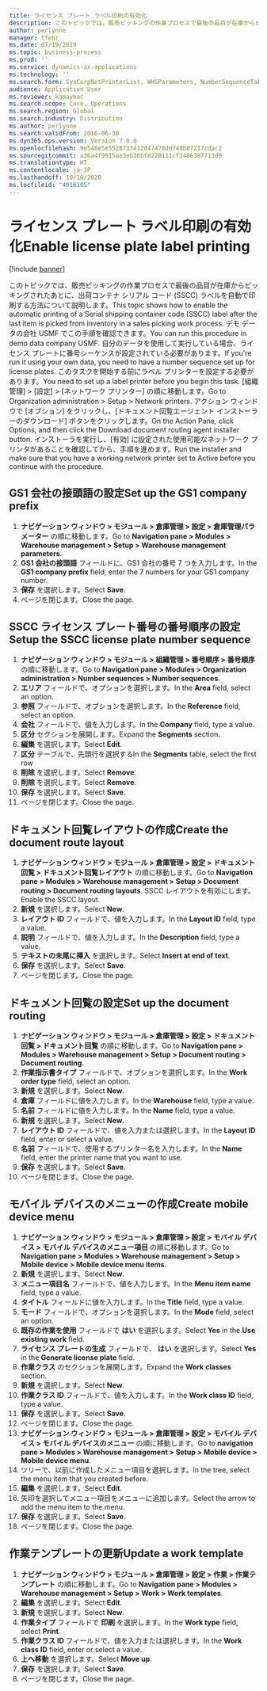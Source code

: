 ```yaml
---
title: ライセンス プレート ラベル印刷の有効化
description: このトピックでは、販売ピッキングの作業プロセスで最後の品目が在庫からピッキングされたあとに、出荷コンテナ シリアル コード (SSCC) ラベルを自動で印刷する方法について説明します。
author: perlynne
manager: tfehr
ms.date: 07/19/2019
ms.topic: business-process
ms.prod: ''
ms.service: dynamics-ax-applications
ms.technology: ''
ms.search.form: SysCorpNetPrinterList, WHSParameters, NumberSequenceTableListPage, NumberSequenceDetails, WHSDocumentRoutingLayout, WHSDocumentRouting, WHSRFMenuItem, WHSRFMenu, WHSWorkTemplateTable, WHSLicensePlateLabelBuildConfig, WHSLicensePlateLabel
audience: Application User
ms.reviewer: kamaybac
ms.search.scope: Core, Operations
ms.search.region: Global
ms.search.industry: Distribution
ms.author: perlynne
ms.search.validFrom: 2016-06-30
ms.dyn365.ops.version: Version 7.0.0
ms.openlocfilehash: 9e548e5e5528733412d47478dd740b87217cdac2
ms.sourcegitcommit: a36a4f9915ae3eb36bf8220111cf1486387713d9
ms.translationtype: HT
ms.contentlocale: ja-JP
ms.lasthandoff: 10/16/2020
ms.locfileid: "4016105"
---
```

# <a name="enable-license-plate-label-printing"></a><span data-ttu-id="077c1-103">ライセンス プレート ラベル印刷の有効化</span><span class="sxs-lookup"><span data-stu-id="077c1-103">Enable license plate label printing</span></span>

[!include [banner](../../includes/banner.md)]

<span data-ttu-id="077c1-104">このトピックでは、販売ピッキングの作業プロセスで最後の品目が在庫からピッキングされたあとに、出荷コンテナ シリアル コード (SSCC) ラベルを自動で印刷する方法について説明します。</span><span class="sxs-lookup"><span data-stu-id="077c1-104">This topic shows how to enable the automatic printing of a Serial shipping container code (SSCC) label after the last item is picked from inventory in a sales picking work process.</span></span> <span data-ttu-id="077c1-105">デモ データの会社 USMF でこの手順を確認できます。</span><span class="sxs-lookup"><span data-stu-id="077c1-105">You can run this procedure in demo data company USMF.</span></span> <span data-ttu-id="077c1-106">自分のデータを使用して実行している場合、ライセンス プレートに番号シーケンスが設定されている必要があります。</span><span class="sxs-lookup"><span data-stu-id="077c1-106">If you're run it using your own data, you need to have a number sequence set up for license plates.</span></span> <span data-ttu-id="077c1-107">このタスクを開始する前にラベル プリンターを設定する必要があります。</span><span class="sxs-lookup"><span data-stu-id="077c1-107">You need to set up a label printer before you begin this task.</span></span> <span data-ttu-id="077c1-108">[組織管理] > [設定] > [ネットワーク プリンター] の順に移動します。</span><span class="sxs-lookup"><span data-stu-id="077c1-108">Go to Organization administration > Setup > Network printers.</span></span> <span data-ttu-id="077c1-109">アクション ウィンドウで [オプション] をクリックし、[ドキュメント回覧エージェント インストーラーのダウンロード] ボタンをクリックします。</span><span class="sxs-lookup"><span data-stu-id="077c1-109">On the Action Pane, click Options, and then click the Download document routing agent installer button.</span></span> <span data-ttu-id="077c1-110">インストーラを実行し、[有効] に設定された使用可能なネットワーク プリンタがあることを確認してから、手順を進めます。</span><span class="sxs-lookup"><span data-stu-id="077c1-110">Run the installer and make sure that you have a working network printer set to Active before you continue with the procedure.</span></span>


## <a name="set-up-the-gs1-company-prefix"></a><span data-ttu-id="077c1-111">GS1 会社の接頭語の設定</span><span class="sxs-lookup"><span data-stu-id="077c1-111">Set up the GS1 company prefix</span></span>
1. <span data-ttu-id="077c1-112">**ナビゲーション ウィンドウ > モジュール > 倉庫管理 > 設定 > 倉庫管理パラメーター** の順に移動します。</span><span class="sxs-lookup"><span data-stu-id="077c1-112">Go to **Navigation pane > Modules > Warehouse management > Setup > Warehouse management parameters**.</span></span>
2. <span data-ttu-id="077c1-113">**GS1 会社の接頭語** フィールドに、GS1 会社の番号 7 つを入力します。</span><span class="sxs-lookup"><span data-stu-id="077c1-113">In the **GS1 company prefix** field, enter the 7 numbers for your GS1 company number.</span></span>
3. <span data-ttu-id="077c1-114">**保存** を選択します。</span><span class="sxs-lookup"><span data-stu-id="077c1-114">Select **Save**.</span></span>
4. <span data-ttu-id="077c1-115">ページを閉じます。</span><span class="sxs-lookup"><span data-stu-id="077c1-115">Close the page.</span></span>

## <a name="setup-the-sscc-license-plate-number-sequence"></a><span data-ttu-id="077c1-116">SSCC ライセンス プレート番号の番号順序の設定</span><span class="sxs-lookup"><span data-stu-id="077c1-116">Setup the SSCC license plate number sequence</span></span>
1. <span data-ttu-id="077c1-117">**ナビゲーション ウィンドウ > モジュール > 組織管理 > 番号順序 > 番号順序** の順に移動します。</span><span class="sxs-lookup"><span data-stu-id="077c1-117">Go to **Navigation pane > Modules > Organization administration > Number sequences > Number sequences**.</span></span>
2. <span data-ttu-id="077c1-118">**エリア** フィールドで、オプションを選択します。</span><span class="sxs-lookup"><span data-stu-id="077c1-118">In the **Area** field, select an option.</span></span>
3. <span data-ttu-id="077c1-119">**参照** フィールドで、オプションを選択します。</span><span class="sxs-lookup"><span data-stu-id="077c1-119">In the **Reference** field, select an option.</span></span>
4. <span data-ttu-id="077c1-120">**会社** フィールドで、値を入力します。</span><span class="sxs-lookup"><span data-stu-id="077c1-120">In the **Company** field, type a value.</span></span>
5. <span data-ttu-id="077c1-121">**区分** セクションを展開します。</span><span class="sxs-lookup"><span data-stu-id="077c1-121">Expand the **Segments** section.</span></span>
6. <span data-ttu-id="077c1-122">**編集** を選択します。</span><span class="sxs-lookup"><span data-stu-id="077c1-122">Select **Edit**.</span></span>
7. <span data-ttu-id="077c1-123">**区分** テーブルで、先頭行を選択する</span><span class="sxs-lookup"><span data-stu-id="077c1-123">In the **Segments** table, select the first row</span></span>
8. <span data-ttu-id="077c1-124">**削除** を選択します。</span><span class="sxs-lookup"><span data-stu-id="077c1-124">Select **Remove**.</span></span>
9. <span data-ttu-id="077c1-125">**削除** を選択します。</span><span class="sxs-lookup"><span data-stu-id="077c1-125">Select **Remove**.</span></span>
10. <span data-ttu-id="077c1-126">**保存** を選択します。</span><span class="sxs-lookup"><span data-stu-id="077c1-126">Select **Save**.</span></span>
11. <span data-ttu-id="077c1-127">ページを閉じます。</span><span class="sxs-lookup"><span data-stu-id="077c1-127">Close the page.</span></span>

## <a name="create-the-document-route-layout"></a><span data-ttu-id="077c1-128">ドキュメント回覧レイアウトの作成</span><span class="sxs-lookup"><span data-stu-id="077c1-128">Create the document route layout</span></span>
1. <span data-ttu-id="077c1-129">**ナビゲーション ウィンドウ > モジュール > 倉庫管理 > 設定 > ドキュメント回覧 > ドキュメント回覧レイアウト** の順に移動します。</span><span class="sxs-lookup"><span data-stu-id="077c1-129">Go to **Navigation pane > Modules > Warehouse management > Setup > Document routing > Document routing layouts**.</span></span> <span data-ttu-id="077c1-130">SSCC レイアウトを有効にします。</span><span class="sxs-lookup"><span data-stu-id="077c1-130">Enable the SSCC layout.</span></span>  
2. <span data-ttu-id="077c1-131">**新規** を選択します。</span><span class="sxs-lookup"><span data-stu-id="077c1-131">Select **New**.</span></span>
3. <span data-ttu-id="077c1-132">**レイアウト ID** フィールドで、値を入力します。</span><span class="sxs-lookup"><span data-stu-id="077c1-132">In the **Layout ID** field, type a value.</span></span>
4. <span data-ttu-id="077c1-133">**説明** フィールドで、値を入力します。</span><span class="sxs-lookup"><span data-stu-id="077c1-133">In the **Description** field, type a value.</span></span>
5. <span data-ttu-id="077c1-134">**テキストの末尾に挿入** を選択します。</span><span class="sxs-lookup"><span data-stu-id="077c1-134">Select **Insert at end of text**.</span></span>
6. <span data-ttu-id="077c1-135">**保存** を選択します。</span><span class="sxs-lookup"><span data-stu-id="077c1-135">Select **Save**.</span></span>
7. <span data-ttu-id="077c1-136">ページを閉じます。</span><span class="sxs-lookup"><span data-stu-id="077c1-136">Close the page.</span></span>

## <a name="set-up-the-document-routing"></a><span data-ttu-id="077c1-137">ドキュメント回覧の設定</span><span class="sxs-lookup"><span data-stu-id="077c1-137">Set up the document routing</span></span>
1. <span data-ttu-id="077c1-138">**ナビゲーション ウィンドウ > モジュール > 倉庫管理 > 設定 > ドキュメント回覧 > ドキュメント回覧** の順に移動します。</span><span class="sxs-lookup"><span data-stu-id="077c1-138">Go to **Navigation pane > Modules > Warehouse management > Setup > Document routing > Document routing**.</span></span>
2. <span data-ttu-id="077c1-139">**作業指示書タイプ** フィールドで、オプションを選択します。</span><span class="sxs-lookup"><span data-stu-id="077c1-139">In the **Work order type** field, select an option.</span></span>
3. <span data-ttu-id="077c1-140">**新規** を選択します。</span><span class="sxs-lookup"><span data-stu-id="077c1-140">Select **New**.</span></span>
4. <span data-ttu-id="077c1-141">**倉庫** フィールドに値を入力します。</span><span class="sxs-lookup"><span data-stu-id="077c1-141">In the **Warehouse** field, type a value.</span></span>
5. <span data-ttu-id="077c1-142">**名前** フィールドに値を入力します。</span><span class="sxs-lookup"><span data-stu-id="077c1-142">In the **Name** field, type a value.</span></span>
6. <span data-ttu-id="077c1-143">**新規** を選択します。</span><span class="sxs-lookup"><span data-stu-id="077c1-143">Select **New**.</span></span>
7. <span data-ttu-id="077c1-144">**レイアウト ID** フィールドで、値を入力または選択します。</span><span class="sxs-lookup"><span data-stu-id="077c1-144">In the **Layout ID** field, enter or select a value.</span></span>
8. <span data-ttu-id="077c1-145">**名前** フィールドで、使用するプリンター名を入力します。</span><span class="sxs-lookup"><span data-stu-id="077c1-145">In the **Name** field, enter the printer name that you want to use.</span></span>
9. <span data-ttu-id="077c1-146">**保存** を選択します。</span><span class="sxs-lookup"><span data-stu-id="077c1-146">Select **Save**.</span></span>
10. <span data-ttu-id="077c1-147">ページを閉じます。</span><span class="sxs-lookup"><span data-stu-id="077c1-147">Close the page.</span></span>

## <a name="create-mobile-device-menu"></a><span data-ttu-id="077c1-148">モバイル デバイスのメニューの作成</span><span class="sxs-lookup"><span data-stu-id="077c1-148">Create mobile device menu</span></span>
1. <span data-ttu-id="077c1-149">**ナビゲーション ウィンドウ > モジュール > 倉庫管理 > 設定 > モバイル デバイス > モバイル デバイスのメニュー項目** の順に移動します。</span><span class="sxs-lookup"><span data-stu-id="077c1-149">Go to **Navigation pane > Modules > Warehouse management > Setup > Mobile device > Mobile device menu items**.</span></span>
2. <span data-ttu-id="077c1-150">**新規** を選択します。</span><span class="sxs-lookup"><span data-stu-id="077c1-150">Select **New**.</span></span>
3. <span data-ttu-id="077c1-151">**メニュー項目名** フィールドで、値を入力します。</span><span class="sxs-lookup"><span data-stu-id="077c1-151">In the **Menu item name** field, type a value.</span></span>
4. <span data-ttu-id="077c1-152">**タイトル** フィールドに値を入力します。</span><span class="sxs-lookup"><span data-stu-id="077c1-152">In the **Title** field, type a value.</span></span>
5. <span data-ttu-id="077c1-153">**モード** フィールドで、オプションを選択します。</span><span class="sxs-lookup"><span data-stu-id="077c1-153">In the **Mode** field, select an option.</span></span>
6. <span data-ttu-id="077c1-154">**既存の作業を使用** フィールドで **はい** を選択します。</span><span class="sxs-lookup"><span data-stu-id="077c1-154">Select **Yes** in the **Use existing work** field.</span></span>
7. <span data-ttu-id="077c1-155">**ライセンス プレートの生成** フィールドで、 **はい** を選択します。</span><span class="sxs-lookup"><span data-stu-id="077c1-155">Select **Yes** in the **Generate license plate** field.</span></span>
8. <span data-ttu-id="077c1-156">**作業クラス** のセクションを展開します。</span><span class="sxs-lookup"><span data-stu-id="077c1-156">Expand the **Work classes** section.</span></span>
9. <span data-ttu-id="077c1-157">**新規** を選択します。</span><span class="sxs-lookup"><span data-stu-id="077c1-157">Select **New**.</span></span>
10. <span data-ttu-id="077c1-158">**作業クラス ID** フィールドで、値を入力します。</span><span class="sxs-lookup"><span data-stu-id="077c1-158">In the **Work class ID** field, type a value.</span></span>
11. <span data-ttu-id="077c1-159">**保存** を選択します。</span><span class="sxs-lookup"><span data-stu-id="077c1-159">Select **Save**.</span></span>
12. <span data-ttu-id="077c1-160">ページを閉じます。</span><span class="sxs-lookup"><span data-stu-id="077c1-160">Close the page.</span></span>
13. <span data-ttu-id="077c1-161">**ナビゲーション ウィンドウ > モジュール > 倉庫管理 > 設定 > モバイル デバイス > モバイル デバイスのメニュー** の順に移動します。</span><span class="sxs-lookup"><span data-stu-id="077c1-161">Go to **navigation pane > Modules > Warehouse management > Setup > Mobile device > Mobile device menu**.</span></span>
14. <span data-ttu-id="077c1-162">ツリーで、以前に作成したメニュー項目を選択します。</span><span class="sxs-lookup"><span data-stu-id="077c1-162">In the tree, select the menu item that you created before.</span></span>
15. <span data-ttu-id="077c1-163">**編集** を選択します。</span><span class="sxs-lookup"><span data-stu-id="077c1-163">Select **Edit**.</span></span>
16. <span data-ttu-id="077c1-164">矢印を選択してメニュー項目をメニューに追加します。</span><span class="sxs-lookup"><span data-stu-id="077c1-164">Select the arrow to add the menu item to the menu.</span></span>
17. <span data-ttu-id="077c1-165">**保存** を選択します。</span><span class="sxs-lookup"><span data-stu-id="077c1-165">Select **Save**.</span></span>
18. <span data-ttu-id="077c1-166">ページを閉じます。</span><span class="sxs-lookup"><span data-stu-id="077c1-166">Close the page.</span></span>

## <a name="update-a-work-template"></a><span data-ttu-id="077c1-167">作業テンプレートの更新</span><span class="sxs-lookup"><span data-stu-id="077c1-167">Update a work template</span></span>
1. <span data-ttu-id="077c1-168">**ナビゲーション ウィンドウ > モジュール > 倉庫管理 > 設定 > 作業 > 作業テンプレート** の順に移動します。</span><span class="sxs-lookup"><span data-stu-id="077c1-168">Go to **Navigation pane > Modules > Warehouse management > Setup > Work > Work templates**.</span></span>
2. <span data-ttu-id="077c1-169">**編集** を選択します。</span><span class="sxs-lookup"><span data-stu-id="077c1-169">Select **Edit**.</span></span>
3. <span data-ttu-id="077c1-170">**新規** を選択します。</span><span class="sxs-lookup"><span data-stu-id="077c1-170">Select **New**.</span></span>
4. <span data-ttu-id="077c1-171">**作業タイプ** フィールドで **印刷** を選択します。</span><span class="sxs-lookup"><span data-stu-id="077c1-171">In the **Work type** field, select **Print**.</span></span>
5. <span data-ttu-id="077c1-172">**作業クラス ID** フィールドで、値を入力または選択します。</span><span class="sxs-lookup"><span data-stu-id="077c1-172">In the **Work class ID** field, enter or select a value.</span></span>
6. <span data-ttu-id="077c1-173">**上へ移動** を選択します。</span><span class="sxs-lookup"><span data-stu-id="077c1-173">Select **Move up**.</span></span>
7. <span data-ttu-id="077c1-174">**保存** を選択します。</span><span class="sxs-lookup"><span data-stu-id="077c1-174">Select **Save**.</span></span>
8. <span data-ttu-id="077c1-175">ページを閉じます。</span><span class="sxs-lookup"><span data-stu-id="077c1-175">Close the page.</span></span>

